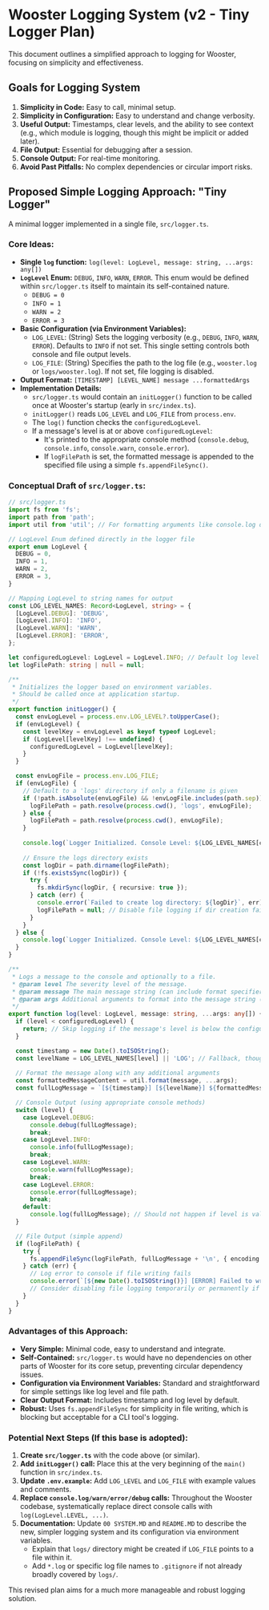 # Wooster Logging System (v2 - Tiny Logger Plan)

This document outlines a simplified approach to logging for Wooster, focusing on simplicity and effectiveness.

## Goals for Logging System

1.  **Simplicity in Code:** Easy to call, minimal setup.
2.  **Simplicity in Configuration:** Easy to understand and change verbosity.
3.  **Useful Output:** Timestamps, clear levels, and the ability to see context (e.g., which module is logging, though this might be implicit or added later).
4.  **File Output:** Essential for debugging after a session.
5.  **Console Output:** For real-time monitoring.
6.  **Avoid Past Pitfalls:** No complex dependencies or circular import risks.

## Proposed Simple Logging Approach: "Tiny Logger"

A minimal logger implemented in a single file, `src/logger.ts`.

### Core Ideas:

*   **Single `log` function:** `log(level: LogLevel, message: string, ...args: any[])`
*   **`LogLevel` Enum:** `DEBUG`, `INFO`, `WARN`, `ERROR`. This enum would be defined within `src/logger.ts` itself to maintain its self-contained nature.
    *   `DEBUG = 0`
    *   `INFO = 1`
    *   `WARN = 2`
    *   `ERROR = 3`
*   **Basic Configuration (via Environment Variables):**
    *   `LOG_LEVEL`: (String) Sets the logging verbosity (e.g., `DEBUG`, `INFO`, `WARN`, `ERROR`). Defaults to `INFO` if not set. This single setting controls both console and file output levels.
    *   `LOG_FILE`: (String) Specifies the path to the log file (e.g., `wooster.log` or `logs/wooster.log`). If not set, file logging is disabled.
*   **Output Format:** `[TIMESTAMP] [LEVEL_NAME] message ...formattedArgs`
*   **Implementation Details:**
    *   `src/logger.ts` would contain an `initLogger()` function to be called once at Wooster's startup (early in `src/index.ts`).
    *   `initLogger()` reads `LOG_LEVEL` and `LOG_FILE` from `process.env`.
    *   The `log()` function checks the `configuredLogLevel`.
    *   If a message's level is at or above `configuredLogLevel`:
        *   It's printed to the appropriate console method (`console.debug`, `console.info`, `console.warn`, `console.error`).
        *   If `logFilePath` is set, the formatted message is appended to the specified file using a simple `fs.appendFileSync()`.

### Conceptual Draft of `src/logger.ts`:

```typescript
// src/logger.ts
import fs from 'fs';
import path from 'path';
import util from 'util'; // For formatting arguments like console.log does

// LogLevel Enum defined directly in the logger file
export enum LogLevel {
  DEBUG = 0,
  INFO = 1,
  WARN = 2,
  ERROR = 3,
}

// Mapping LogLevel to string names for output
const LOG_LEVEL_NAMES: Record<LogLevel, string> = {
  [LogLevel.DEBUG]: 'DEBUG',
  [LogLevel.INFO]: 'INFO',
  [LogLevel.WARN]: 'WARN',
  [LogLevel.ERROR]: 'ERROR',
};

let configuredLogLevel: LogLevel = LogLevel.INFO; // Default log level
let logFilePath: string | null = null;

/**
 * Initializes the logger based on environment variables.
 * Should be called once at application startup.
 */
export function initLogger() {
  const envLogLevel = process.env.LOG_LEVEL?.toUpperCase();
  if (envLogLevel) {
    const levelKey = envLogLevel as keyof typeof LogLevel;
    if (LogLevel[levelKey] !== undefined) {
      configuredLogLevel = LogLevel[levelKey];
    }
  }

  const envLogFile = process.env.LOG_FILE;
  if (envLogFile) {
    // Default to a 'logs' directory if only a filename is given
    if (!path.isAbsolute(envLogFile) && !envLogFile.includes(path.sep)) {
      logFilePath = path.resolve(process.cwd(), 'logs', envLogFile);
    } else {
      logFilePath = path.resolve(process.cwd(), envLogFile);
    }
    
    console.log(`Logger Initialized. Console Level: ${LOG_LEVEL_NAMES[configuredLogLevel]}. File Logging to: ${logFilePath}`);
    
    // Ensure the logs directory exists
    const logDir = path.dirname(logFilePath);
    if (!fs.existsSync(logDir)) {
      try {
        fs.mkdirSync(logDir, { recursive: true });
      } catch (err) {
        console.error(`Failed to create log directory: ${logDir}`, err);
        logFilePath = null; // Disable file logging if dir creation fails
      }
    }
  } else {
    console.log(`Logger Initialized. Console Level: ${LOG_LEVEL_NAMES[configuredLogLevel]}. File logging disabled (LOG_FILE env var not set).`);
  }
}

/**
 * Logs a message to the console and optionally to a file.
 * @param level The severity level of the message.
 * @param message The main message string (can include format specifiers).
 * @param args Additional arguments to format into the message string (like console.log).
 */
export function log(level: LogLevel, message: string, ...args: any[]) {
  if (level < configuredLogLevel) {
    return; // Skip logging if the message's level is below the configured level
  }

  const timestamp = new Date().toISOString();
  const levelName = LOG_LEVEL_NAMES[level] || 'LOG'; // Fallback, though should always be found
  
  // Format the message along with any additional arguments
  const formattedMessageContent = util.format(message, ...args);
  const fullLogMessage = `[${timestamp}] [${levelName}] ${formattedMessageContent}`;

  // Console Output (using appropriate console methods)
  switch (level) {
    case LogLevel.DEBUG:
      console.debug(fullLogMessage);
      break;
    case LogLevel.INFO:
      console.info(fullLogMessage);
      break;
    case LogLevel.WARN:
      console.warn(fullLogMessage);
      break;
    case LogLevel.ERROR:
      console.error(fullLogMessage);
      break;
    default:
      console.log(fullLogMessage); // Should not happen if level is valid
  }

  // File Output (simple append)
  if (logFilePath) {
    try {
      fs.appendFileSync(logFilePath, fullLogMessage + '\n', { encoding: 'utf8' });
    } catch (err) {
      // Log error to console if file writing fails
      console.error(`[${new Date().toISOString()}] [ERROR] Failed to write to log file ${logFilePath}:`, err);
      // Consider disabling file logging temporarily or permanently if errors persist
    }
  }
}
```

### Advantages of this Approach:

*   **Very Simple:** Minimal code, easy to understand and integrate.
*   **Self-Contained:** `src/logger.ts` would have no dependencies on other parts of Wooster for its core setup, preventing circular dependency issues.
*   **Configuration via Environment Variables:** Standard and straightforward for simple settings like log level and file path.
*   **Clear Output Format:** Includes timestamp and log level by default.
*   **Robust:** Uses `fs.appendFileSync` for simplicity in file writing, which is blocking but acceptable for a CLI tool's logging.

### Potential Next Steps (If this base is adopted):

1.  **Create `src/logger.ts`** with the code above (or similar).
2.  **Add `initLogger()` call:** Place this at the very beginning of the `main()` function in `src/index.ts`.
3.  **Update `.env.example`:** Add `LOG_LEVEL` and `LOG_FILE` with example values and comments.
4.  **Replace `console.log/warn/error/debug` calls:** Throughout the Wooster codebase, systematically replace direct console calls with `log(LogLevel.LEVEL, ...)`.
5.  **Documentation:** Update `00 SYSTEM.MD` and `README.MD` to describe the new, simpler logging system and its configuration via environment variables.
    *   Explain that `logs/` directory might be created if `LOG_FILE` points to a file within it.
    *   Add `*.log` or specific log file names to `.gitignore` if not already broadly covered by `logs/`.

This revised plan aims for a much more manageable and robust logging solution. 